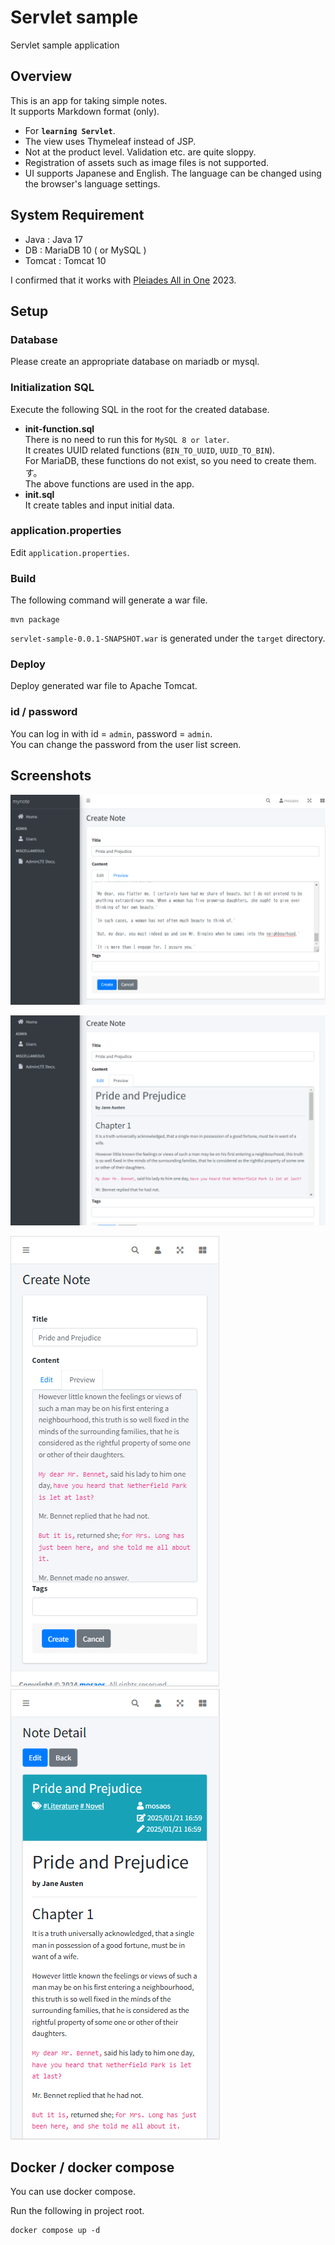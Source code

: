 # Servlet sample

Servlet sample application

## Overview

This is an app for taking simple notes.  
It supports Markdown format (only).

- For **`learning Servlet`**.  
- The view uses Thymeleaf instead of JSP.
- Not at the product level. Validation etc. are quite sloppy.   
- Registration of assets such as image files is not supported.
- UI supports Japanese and English. The language can be changed using the browser's language settings.

## System Requirement

- Java : Java 17
- DB : MariaDB 10 ( or MySQL )
- Tomcat : Tomcat 10

I confirmed that it works with [Pleiades All in One](https://willbrains.jp/) 2023.

## Setup

### Database

Please create an appropriate database on mariadb or mysql.

### Initialization SQL

Execute the following SQL in the root for the created database.

- **init-function.sql**  
There is no need to run this for `MySQL 8 or later`.  
It creates UUID related functions (`BIN_TO_UUID`, `UUID_TO_BIN`).  
For MariaDB, these functions do not exist, so you need to create them.
す。  
The above functions are used in the app.
- **init.sql**  
It create tables and input initial data.

### application.properties

Edit `application.properties`.

### Build

The following command will generate a war file.

```shell
mvn package
```

`servlet-sample-0.0.1-SNAPSHOT.war` is generated under the `target` directory.

### Deploy

Deploy generated war file to Apache Tomcat.

### id / password

You can log in with id = `admin`, password = `admin`.  
You can change the password from the user list screen.

## Screenshots

![Create a Note](./img/mynote-edit.png)

![Preview a Note](./img/mynote-preview.png)

![Preview (mobile)](./img/mynote-preview-mobile.png)　![Show a Note (mobile)](./img/mynote-notedetail-mobile.png)

## Docker / docker compose

You can use docker compose.

Run the following in project root.

```shell
docker compose up -d
````